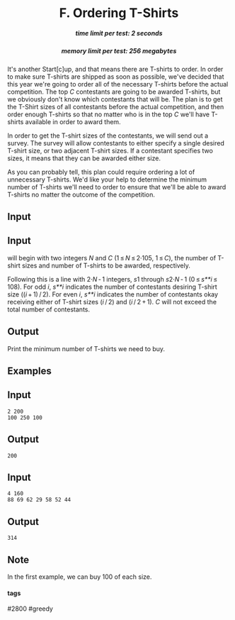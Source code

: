 <h1 style='text-align: center;'> F. Ordering T-Shirts</h1>

<h5 style='text-align: center;'>time limit per test: 2 seconds</h5>
<h5 style='text-align: center;'>memory limit per test: 256 megabytes</h5>

It's another Start[c]up, and that means there are T-shirts to order. In order to make sure T-shirts are shipped as soon as possible, we've decided that this year we're going to order all of the necessary T-shirts before the actual competition. The top *C* contestants are going to be awarded T-shirts, but we obviously don't know which contestants that will be. The plan is to get the T-Shirt sizes of all contestants before the actual competition, and then order enough T-shirts so that no matter who is in the top *C* we'll have T-shirts available in order to award them.

In order to get the T-shirt sizes of the contestants, we will send out a survey. The survey will allow contestants to either specify a single desired T-shirt size, or two adjacent T-shirt sizes. If a contestant specifies two sizes, it means that they can be awarded either size.

As you can probably tell, this plan could require ordering a lot of unnecessary T-shirts. We'd like your help to determine the minimum number of T-shirts we'll need to order to ensure that we'll be able to award T-shirts no matter the outcome of the competition.

## Input

## Input

 will begin with two integers *N* and *C* (1 ≤ *N* ≤ 2·105, 1 ≤ *C*), the number of T-shirt sizes and number of T-shirts to be awarded, respectively.

Following this is a line with 2·*N* - 1 integers, *s*1 through *s*2·*N* - 1 (0 ≤ *s**i* ≤ 108). For odd *i*, *s**i* indicates the number of contestants desiring T-shirt size ((*i* + 1) / 2). For even *i*, *s**i* indicates the number of contestants okay receiving either of T-shirt sizes (*i* / 2) and (*i* / 2 + 1). *C* will not exceed the total number of contestants.

## Output

Print the minimum number of T-shirts we need to buy.

## Examples

## Input


```
2 200  
100 250 100  

```
## Output


```
200  

```
## Input


```
4 160  
88 69 62 29 58 52 44  

```
## Output


```
314  

```
## Note

In the first example, we can buy 100 of each size.



#### tags 

#2800 #greedy 